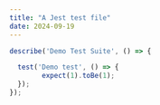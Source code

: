 ```yaml
---
title: "A Jest test file"
date: 2024-09-19
---
```


```javascript
describe('Demo Test Suite', () => {

  test('Demo test', () => {
        expect(1).toBe(1);
  });
});
```
